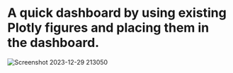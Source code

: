  #  A quick dashboard by using existing Plotly figures and placing them in the dashboard.

 ![Screenshot 2023-12-29 213050](https://github.com/Anthony-0801/data-analytics/assets/141275535/25ab4be6-582b-4c70-8618-060bca490751)
